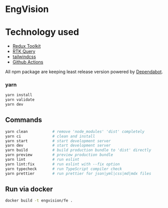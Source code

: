 # EngVision

# Technology used

- [Redux Toolkit](https://redux-toolkit.js.org/)
- [RTK Query](https://redux-toolkit.js.org/rtk-query/overview)
- [tailwindcss](https://tailwindcss.com/)
- [Github Actions](https://github.com/features/actions)

All npm package are keeping least release version powered by [Dependabot](https://github.com/dependabot).

### yarn

```sh
yarn install
yarn validate
yarn dev
```

## Commands

```bash
yarn clean           # remove 'node_modules' 'dist' completely
yarn ci              # clean and install
yarn start           # start development server
yarn dev             # start development server
yarn build           # build production bundle to 'dist' directly
yarn preview         # preview production bundle
yarn lint            # run eslint
yarn lint:fix        # run eslint with --fix option
yarn typecheck       # run TypeScript compiler check
yarn prettier        # run prettier for json|yml|css|md|mdx files
```

## Run via docker

```sh
docker build -t engvision/fe .
```
